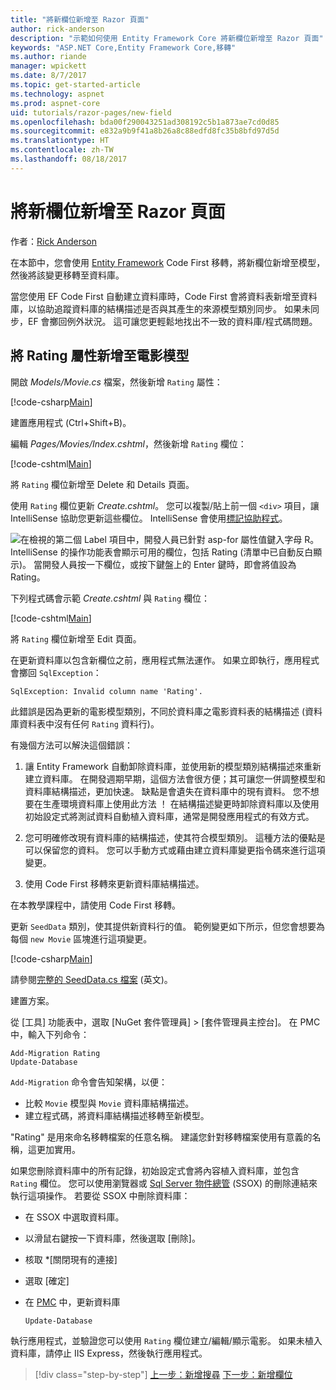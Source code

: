 ```yaml
---
title: "將新欄位新增至 Razor 頁面"
author: rick-anderson
description: "示範如何使用 Entity Framework Core 將新欄位新增至 Razor 頁面"
keywords: "ASP.NET Core,Entity Framework Core,移轉"
ms.author: riande
manager: wpickett
ms.date: 8/7/2017
ms.topic: get-started-article
ms.technology: aspnet
ms.prod: aspnet-core
uid: tutorials/razor-pages/new-field
ms.openlocfilehash: bda00f290043251ad308192c5b1a873ae7cd0d85
ms.sourcegitcommit: e832a9b9f41a8b26a8c88edfd8fc35b8bfd97d5d
ms.translationtype: HT
ms.contentlocale: zh-TW
ms.lasthandoff: 08/18/2017
---
```

# <a name="adding-a-new-field-to-a-razor-page"></a>將新欄位新增至 Razor 頁面

作者：[Rick Anderson](https://twitter.com/RickAndMSFT)

在本節中，您會使用 [Entity Framework](http://docs.efproject.net/en/latest/platforms/aspnetcore/new-db.html) Code First 移轉，將新欄位新增至模型，然後將該變更移轉至資料庫。

當您使用 EF Code First 自動建立資料庫時，Code First 會將資料表新增至資料庫，以協助追蹤資料庫的結構描述是否與其產生的來源模型類別同步。 如果未同步，EF 會擲回例外狀況。 這可讓您更輕鬆地找出不一致的資料庫/程式碼問題。

## <a name="adding-a-rating-property-to-the-movie-model"></a>將 Rating 屬性新增至電影模型

開啟 *Models/Movie.cs* 檔案，然後新增 `Rating` 屬性：

[!code-csharp[Main](razor-pages-start/sample/RazorPagesMovie/Models/MovieDateRating.cs?highlight=11&range=7-18)]

建置應用程式 (Ctrl+Shift+B)。

編輯 *Pages/Movies/Index.cshtml*，然後新增 `Rating` 欄位：

[!code-cshtml[Main](razor-pages-start/sample/RazorPagesMovie/Pages/Movies/Index.cshtml?highlight=40-42,61-63)]

將 `Rating` 欄位新增至 Delete 和 Details 頁面。

使用 `Rating` 欄位更新 *Create.cshtml*。 您可以複製/貼上前一個 `<div>` 項目，讓 IntelliSense 協助您更新這些欄位。 IntelliSense 會使用[標記協助程式](xref:mvc/views/tag-helpers/intro)。

![在檢視的第二個 Label 項目中，開發人員已針對 asp-for 屬性值鍵入字母 R。 IntelliSense 的操作功能表會顯示可用的欄位，包括 Rating (清單中已自動反白顯示)。 當開發人員按一下欄位，或按下鍵盤上的 Enter 鍵時，即會將值設為 Rating。](new-field/_static/cr.png)

下列程式碼會示範 *Create.cshtml* 與 `Rating` 欄位：

[!code-cshtml[Main](razor-pages-start/sample/RazorPagesMovie/Pages/Movies/Create.cshtml?highlight=31-35)]

將 `Rating` 欄位新增至 Edit 頁面。

在更新資料庫以包含新欄位之前，應用程式無法運作。 如果立即執行，應用程式會擲回 `SqlException`：

`SqlException: Invalid column name 'Rating'.`

此錯誤是因為更新的電影模型類別，不同於資料庫之電影資料表的結構描述 (資料庫資料表中沒有任何 `Rating` 資料行)。

有幾個方法可以解決這個錯誤：

1. 讓 Entity Framework 自動卸除資料庫，並使用新的模型類別結構描述來重新建立資料庫。 在開發週期早期，這個方法會很方便；其可讓您一併調整模型和資料庫結構描述，更加快速。 缺點是會遺失在資料庫中的現有資料。 您不想要在生產環境資料庫上使用此方法 ！ 在結構描述變更時卸除資料庫以及使用初始設定式將測試資料自動植入資料庫，通常是開發應用程式的有效方式。

2. 您可明確修改現有資料庫的結構描述，使其符合模型類別。 這種方法的優點是可以保留您的資料。 您可以手動方式或藉由建立資料庫變更指令碼來進行這項變更。

3. 使用 Code First 移轉來更新資料庫結構描述。

在本教學課程中，請使用 Code First 移轉。

更新 `SeedData` 類別，使其提供新資料行的值。 範例變更如下所示，但您會想要為每個 `new Movie` 區塊進行這項變更。

[!code-csharp[Main](razor-pages-start/sample/RazorPagesMovie/Models/SeedDataRating.cs?name=snippet1&highlight=6)]

請參閱[完整的 SeedData.cs 檔案](https://github.com/aspnet/Docs/blob/master/aspnetcore/tutorials/razor-pages/razor-pages-start/sample/RazorPagesMovie/Models/SeedDataRating.cs) (英文)。

建置方案。

<a name="pmc"></a>

從 [工具] 功能表中，選取 [NuGet 套件管理員] > [套件管理員主控台]。
在 PMC 中，輸入下列命令：

```PMC
Add-Migration Rating
Update-Database
```

`Add-Migration` 命令會告知架構，以便：

* 比較 `Movie` 模型與 `Movie` 資料庫結構描述。
* 建立程式碼，將資料庫結構描述移轉至新模型。

"Rating" 是用來命名移轉檔案的任意名稱。 建議您針對移轉檔案使用有意義的名稱，這更加實用。

<a name="ssox"></a> 如果您刪除資料庫中的所有記錄，初始設定式會將內容植入資料庫，並包含 `Rating` 欄位。 您可以使用瀏覽器或 [Sql Server 物件總管](xref:tutorials/razor-pages/sql#ssox) (SSOX) 的刪除連結來執行這項操作。 若要從 SSOX 中刪除資料庫：

* 在 SSOX 中選取資料庫。
* 以滑鼠右鍵按一下資料庫，然後選取 [刪除]。
* 核取 *[關閉現有的連接]
* 選取 [確定]
* 在 [PMC](xref:tutorials/razor-pages/new-field#pmc) 中，更新資料庫 

    ```PMC
    Update-Database
    ```

執行應用程式，並驗證您可以使用 `Rating` 欄位建立/編輯/顯示電影。 如果未植入資料庫，請停止 IIS Express，然後執行應用程式。

>[!div class="step-by-step"]
[上一步：新增搜尋](xref:tutorials/razor-pages/search)
[下一步：新增欄位](xref:tutorials/razor-pages/new-field)
